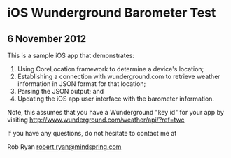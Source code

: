 # iOS Wunderground Barometer Test

6 November 2012
--

This is a sample iOS app that demonstrates:

1. Using CoreLocation.framework to determine a device's location;
2. Establishing a connection with wunderground.com to retrieve weather information in JSON format for that location;
3. Parsing the JSON output; and
4. Updating the iOS app user interface with the barometer information.

Note, this assumes that you have a Wunderground "key id" for your app by visiting http://www.wunderground.com/weather/api/?ref=twc

If you have any questions, do not hesitate to contact me at 

Rob Ryan
robert.ryan@mindspring.com

